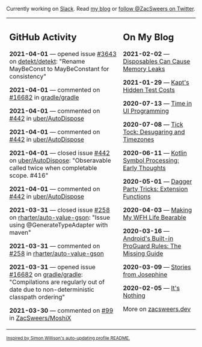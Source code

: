 Currently working on [Slack](https://slack.com/). Read [my blog](https://zacsweers.dev/) or [follow @ZacSweers on Twitter](https://twitter.com/ZacSweers).

<table><tr><td valign="top" width="60%">

## GitHub Activity
<!-- githubActivity starts -->
**2021-04-01** — opened issue [#3643](https://api.github.com/repos/detekt/detekt/issues/3643) on [detekt/detekt](https://api.github.com/repos/detekt/detekt): "Rename MayBeConst to MayBeConstant for consistency"

**2021-04-01** — commented on [#16682](https://github.com/gradle/gradle/issues/16682#issuecomment-812024439) in [gradle/gradle](https://api.github.com/repos/gradle/gradle)

**2021-04-01** — commented on [#442](https://github.com/uber/AutoDispose/issues/442#issuecomment-811957318) in [uber/AutoDispose](https://api.github.com/repos/uber/AutoDispose)

**2021-04-01** — commented on [#442](https://github.com/uber/AutoDispose/issues/442#issuecomment-811954296) in [uber/AutoDispose](https://api.github.com/repos/uber/AutoDispose)

**2021-04-01** — closed issue [#442](https://api.github.com/repos/uber/AutoDispose/issues/442) on [uber/AutoDispose](https://api.github.com/repos/uber/AutoDispose): "Obseravable called twice when completable scope. #416"

**2021-04-01** — commented on [#442](https://github.com/uber/AutoDispose/issues/442#issuecomment-811953500) in [uber/AutoDispose](https://api.github.com/repos/uber/AutoDispose)

**2021-03-31** — closed issue [#258](https://api.github.com/repos/rharter/auto-value-gson/issues/258) on [rharter/auto-value-gson](https://api.github.com/repos/rharter/auto-value-gson): "Issue using @GenerateTypeAdapter with maven"

**2021-03-31** — commented on [#258](https://github.com/rharter/auto-value-gson/issues/258#issuecomment-811128313) in [rharter/auto-value-gson](https://api.github.com/repos/rharter/auto-value-gson)

**2021-03-31** — opened issue [#16682](https://api.github.com/repos/gradle/gradle/issues/16682) on [gradle/gradle](https://api.github.com/repos/gradle/gradle): "Compilations are regularly out of date due to non-deterministic classpath ordering"

**2021-03-30** — commented on [#99](https://github.com/ZacSweers/MoshiX/issues/99#issuecomment-810723063) in [ZacSweers/MoshiX](https://api.github.com/repos/ZacSweers/MoshiX)
<!-- githubActivity ends -->
</td><td valign="top" width="40%">

## On My Blog
<!-- blog starts -->
**2021-02-02** — [Disposables Can Cause Memory Leaks](https://www.zacsweers.dev/disposables-can-cause-memory-leaks/)

**2021-01-29** — [Kapt's Hidden Test Costs](https://www.zacsweers.dev/kapts-hidden-test-costs/)

**2020-07-13** — [Time in UI Programming](https://www.zacsweers.dev/time-in-ui/)

**2020-07-08** — [Tick Tock: Desugaring and Timezones](https://www.zacsweers.dev/ticktock-desugaring-timezones/)

**2020-06-11** — [Kotlin Symbol Processing: Early Thoughts](https://www.zacsweers.dev/kotlin-symbol-processor-early-thoughts/)

**2020-05-01** — [Dagger Party Tricks: Extension Functions](https://www.zacsweers.dev/dagger-party-tricks-extension-functions/)

**2020-04-03** — [Making My WFH Life Bearable](https://www.zacsweers.dev/making-wfh-life-bearable/)

**2020-03-16** — [Android's Built-in ProGuard Rules: The Missing Guide](https://www.zacsweers.dev/android-proguard-rules/)

**2020-03-09** — [Stories from Josephine](https://www.zacsweers.dev/stories-from-josephine/)

**2020-02-05** — [It's Nothing](https://www.zacsweers.dev/its-nothing/)
<!-- blog ends -->
More on [zacsweers.dev](https://zacsweers.dev/)
</td></tr></table>

<sub><a href="https://simonwillison.net/2020/Jul/10/self-updating-profile-readme/">Inspired by Simon Willison's auto-updating profile README.</a></sub>
